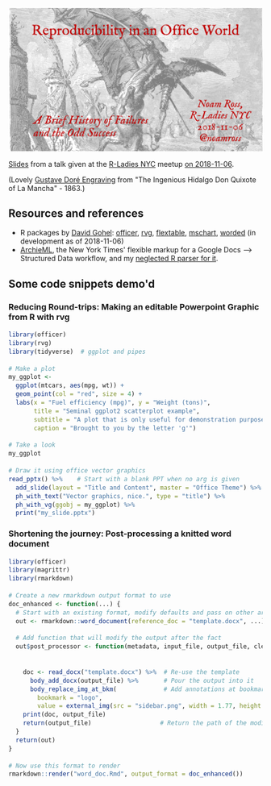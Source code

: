 [![](cover-slide.png)](2018-11-06-rladies-office-talk.pdf)

[Slides](2018-11-06-rladies-office-talk.pdf) from a talk given at the [R-Ladies NYC](http://www.rladiesnyc.org/) meetup [on 2018-11-06](https://www.meetup.com/rladies-newyork/events/255925263/).  

(Lovely [Gustave Doré Engraving](https://commons.wikimedia.org/wiki/File:Adventure_with_the_Windmills.jpg) from "The Ingenious Hidalgo Don Quixote of La Mancha" - 1863.)

## Resources and references

-  R packages by [David Gohel](https://twitter.com/davidgohel):
[officer](https://davidgohel.github.io/officer/),
[rvg](https://github.com/davidgohel/rvg),
[flextable](https://davidgohel.github.io/flextable/),
[mschart](https://ardata-fr.github.io/mschart/),
[worded](https://github.com/davidgohel/worded) (in development as of 2018-11-06)
-  [ArchieML](http://archieml.org/), the New York Times' flexible markup for a Google Docs --> Structured Data workflow, and my [neglected R parser for it](https://github.com/ropensci/rchie).

## Some code snippets demo'd

### Reducing Round-trips: Making an editable Powerpoint Graphic from R with **rvg**

```r
library(officer)
library(rvg)
library(tidyverse)  # ggplot and pipes

# Make a plot
my_ggplot <-
  ggplot(mtcars, aes(mpg, wt)) +
  geom_point(col = "red", size = 4) +
  labs(x = "Fuel efficiency (mpg)", y = "Weight (tons)",
       title = "Seminal ggplot2 scatterplot example",
       subtitle = "A plot that is only useful for demonstration purposes",
       caption = "Brought to you by the letter 'g'")

# Take a look
my_ggplot

# Draw it using office vector graphics
read_pptx() %>%    # Start with a blank PPT when no arg is given
  add_slide(layout = "Title and Content", master = "Office Theme") %>%
  ph_with_text("Vector graphics, nice.", type = "title") %>%
  ph_with_vg(ggobj = my_ggplot) %>%
  print("my_slide.pptx")
```

### Shortening the journey: Post-processing a knitted word document

```r
library(officer)
library(magrittr)
library(rmarkdown)

# Create a new rmarkdown output format to use
doc_enhanced <- function(...) {
  # Start with an existing format, modify defaults and pass on other args
  out <- rmarkdown::word_document(reference_doc = "template.docx", ...)

  # Add function that will modify the output after the fact
  out$post_processor <- function(metadata, input_file, output_file, clean, verbose) {
    
    
    doc <- read_docx("template.docx") %>%  # Re-use the template
      body_add_docx(output_file) %>%       # Pour the output into it
      body_replace_img_at_bkm(             # Add annotations at bookmarks
        bookmark = "logo",
        value = external_img(src = "sidebar.png", width = 1.77, height = 6.031))
    print(doc, output_file)
    return(output_file)                   # Return the path of the modified file
  }
  return(out)
}

# Now use this format to render
rmarkdown::render("word_doc.Rmd", output_format = doc_enhanced())
```

